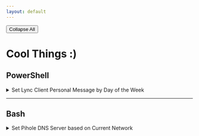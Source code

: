 ```yaml
---
layout: default
---
```


<button id="collapse-all" class="collapse_all">Collapse All</button>

# Cool Things :)

## PowerShell

<details>
<summary>Set Lync Client Personal Message by Day of the Week</summary>
I have 3-year-old daugther and she has nicknames for the days of the week. I thought it would be a fun little challenge to come up with a way to automatically change my Lync personal message to use one of those nicknames based on the current day of the week.
  <details class="indent">
  <summary>Code</summary>
  {% gist d4e337435dd5a9d5722b21a9145eb353 %}
  </details>
</details>
<hr/>

## Bash
<details>
<summary>Set Pihole DNS Server based on Current Network</summary>
A bash script that allows me to pre-configure my work and home private network address ranges so that I can easily change the upstream DNS server basd on which network I'm currently on. This way I can access local resources at work via their domain name while still getting the benefits of Pihole running in a docker container.
  <details class="indent">
  <summary>Code</summary>
  {% gist bd2a9a9f83169f1232af4296a60a993b %}
  </details>
</details>

